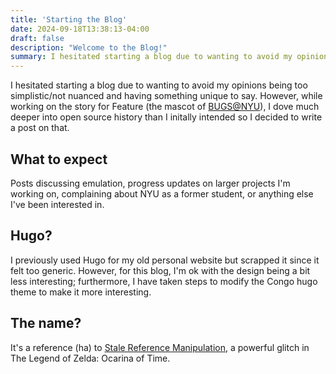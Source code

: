 ```yaml
---
title: 'Starting the Blog'
date: 2024-09-18T13:38:13-04:00
draft: false
description: "Welcome to the Blog!"
summary: I hesitated starting a blog due to wanting to avoid my opinions being too simplistic/not nuanced and having something unique to say.
---
```

<!-- TEMP SUMMARY TOML ABOVE: can't get autogenerated summaries to work atm -->

I hesitated starting a blog due to wanting to avoid my opinions being too simplistic/not nuanced and having something unique to say. However, while working on the story for Feature (the mascot of [BUGS@NYU](https://bugsnyu.com)), I dove much deeper into open source history than I initally intended so I decided to write a post on that. 

## What to expect

Posts discussing emulation, progress updates on larger projects I'm working on, complaining about NYU as a former student, or anything else I've been interested in. 

## Hugo?

I previously used Hugo for my old personal website but scrapped it since it felt too generic. However, for this blog, I'm ok with the design being a bit less interesting; furthermore, I have taken steps to modify the Congo hugo theme to make it more interesting.

## The name?

It's a reference (ha) to [Stale Reference Manipulation](https://www.zeldaspeedruns.com/oot/srm/srm-overview), a powerful glitch in The Legend of Zelda: Ocarina of Time.